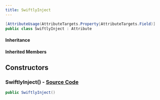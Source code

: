 ```yaml
---
title: SwiftlyInject
---
```


```csharp
[AttributeUsage(AttributeTargets.Property|AttributeTargets.Field)]
public class SwiftlyInject : Attribute
```

#### Inheritance

#### Inherited Members

## Constructors

### **SwiftlyInject()** - [Source Code](https://github.com/swiftly-solution/swiftlys2/blob/main/managed/src/SwiftlyS2.Shared/SwiftlyCoreAttribute.cs#L5)

```csharp
public SwiftlyInject()
```

